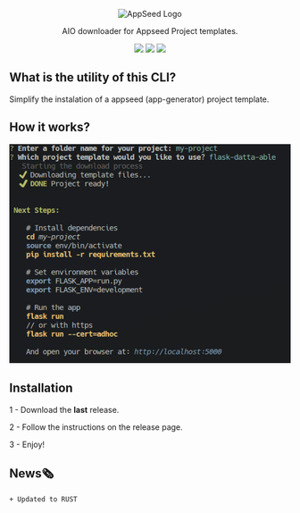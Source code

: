 <p align="center">
    <img width="170" src="https://avatars.githubusercontent.com/u/51070104" alt="AppSeed Logo">
</p>
<p align="center">
  AIO downloader for Appseed Project templates.
</p>
<p align="center">
  <img src="https://img.shields.io/badge/Rust-000000?style=for-the-badge&logo=rust&logoColor=white"> <a href="https://discord.gg/fZC6hup"><img src="https://img.shields.io/badge/Discord-5865F2?style=for-the-badge&logo=discord&logoColor=white"></a> <a href="https://github.com/app-generator"><img src="https://img.shields.io/badge/GitHub-100000?style=for-the-badge&logo=github&logoColor=white"></a>
  
</p>

## What is the utility of this CLI?
Simplify the instalation of a appseed (app-generator) project template.

## How it works?
<div align="center">
    <img src="images/screenshot.png" alt="ScreenShot">
</div>

## Installation

1 - Download the **last** release.

2 - Follow the instructions on the release page.

3 - Enjoy!

## News🗞️

```
+ Updated to RUST
```
